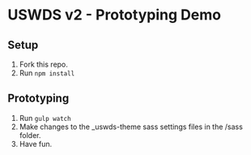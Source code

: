 # USWDS v2 - Prototyping Demo

## Setup
1. Fork this repo.
1. Run `npm install`

## Prototyping
1. Run `gulp watch`
1. Make changes to the _uswds-theme sass settings files in the /sass folder.
1. Have fun.